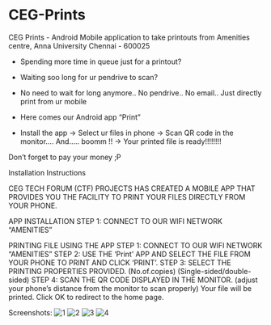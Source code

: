 # CEG-Prints
CEG Prints - Android Mobile application to take printouts from Amenities centre, Anna University Chennai - 600025

* Spending more time in queue just for a printout?
* Waiting soo long for ur pendrive to scan?

* No need to wait for long anymore.. No pendrive.. No email.. Just directly print from ur mobile

* Here comes our Android app “Print”

* Install the app -> Select ur files in phone -> Scan QR code in the monitor….
And….. boomm !!
-> Your printed file is ready!!!!!!!!

Don’t forget to pay your money ;P

Installation Instructions

CEG TECH FORUM (CTF) PROJECTS HAS CREATED A MOBILE APP THAT PROVIDES YOU THE FACILITY TO PRINT YOUR FILES DIRECTLY FROM YOUR PHONE.

APP INSTALLATION
STEP 1: CONNECT TO OUR WIFI NETWORK  “AMENITIES”


PRINTING FILE USING THE APP
STEP 1: CONNECT TO OUR WIFI NETWORK   “AMENITIES”
STEP 2: USE THE ‘Print’ APP AND SELECT THE FILE FROM YOUR PHONE TO PRINT AND CLICK ‘PRINT’.
STEP 3: SELECT THE PRINTING PROPERTIES PROVIDED. (No.of.copies) (Single-sided/double-sided)
STEP 4: SCAN THE QR CODE DISPLAYED IN THE MONITOR. (adjust your phone’s distance from the monitor to scan properly)
Your file will be printed. Click OK to redirect to the home page. 

Screenshots: 
![1](https://github.com/ashwin63/CEG-Prints/assets/26385060/3310990a-529b-401f-a320-2ab701d6508f)
![2](https://github.com/ashwin63/CEG-Prints/assets/26385060/85dc0fe1-54e8-4ae2-895a-03db78bb82e8)
![3](https://github.com/ashwin63/CEG-Prints/assets/26385060/5efa2c37-f558-47be-9c3a-e5f7b1045c18)
![4](https://github.com/ashwin63/CEG-Prints/assets/26385060/f2ba5fe0-51e6-40e3-bf37-3db7a1d5e22d)


